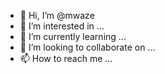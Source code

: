 - 👋 Hi, I’m @mwaze
- 👀 I’m interested in ...
- 🌱 I’m currently learning ...
- 💞️ I’m looking to collaborate on ...
- 📫 How to reach me ...

<!---
mwaze/mwaze is a ✨ special ✨ repository because its `README.md` (this file) appears on your GitHub profile.
You can click the Preview link to take a look at your changes.
--->
